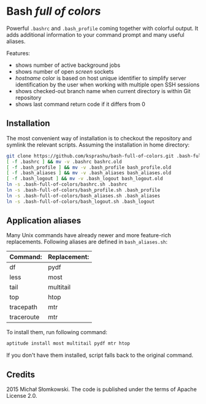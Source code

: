 # Bash _full of colors_

Powerful `.bashrc` and `.bash_profile` coming together with colorful output. It adds additional information
to your command prompt and many useful aliases.

Features:

* shows number of active background jobs
* shows number of open _screen_ sockets
* _hostname_ color is based on host unique identifier to simplify server identification by the user when working with multiple open SSH sessions
* shows checked-out branch name when current directory is within Git repository
* shows last command return code if it differs from 0

## Installation

The most convenient way of installation is to checkout the repository and symlink the relevant scripts.
Assuming the installation in home directory:

```bash
git clone https://github.com/ksprashu/bash-full-of-colors.git .bash-full-of-colors
[ -f .bashrc ] && mv -v .bashrc bashrc.old
[ -f .bash_profile ] && mv -v .bash_profile bash_profile.old
[ -f .bash_aliases ] && mv -v .bash_aliases bash_aliases.old
[ -f .bash_logout ] && mv -v .bash_logout bash_logout.old
ln -s .bash-full-of-colors/bashrc.sh .bashrc
ln -s .bash-full-of-colors/bash_profile.sh .bash_profile
ln -s .bash-full-of-colors/bash_aliases.sh .bash_aliases
ln -s .bash-full-of-colors/bash_logout.sh .bash_logout
```

## Application aliases

Many Unix commands have already newer and more feature-rich replacements. Following aliases are defined in
`bash_aliases.sh`:

| Command:   | Replacement: |
| ---------- | ------------ |
| df         | pydf         |
| less       | most         |
| tail       | multitail    |
| top        | htop         |
| tracepath  | mtr          |
| traceroute | mtr          |

To install them, run following command:

```bash
aptitude install most multitail pydf mtr htop
```

If you don't have them installed, script falls back to the original command.

## Credits

2015 Michał Słomkowski. The code is published under the terms of Apache License 2.0.
